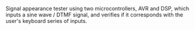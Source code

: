 Signal appearance tester using two microcontrollers, AVR and DSP, which inputs a sine wave / DTMF signal, and verifies if it corresponds with the user's keyboard series of inputs.
